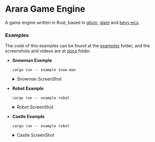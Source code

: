 # Arara Game Engine

A game engine written in Rust, based in [glium](https://github.com/glium/glium), [glam](https://github.com/bitshifter/glam-rs) and [bevy-ecs](https://github.com/bevyengine/bevy).

### Examples

The code of this examples can be found at the [examples](./examples) folder, and the screenshots and videos are at [docs](./docs) folder.

* **Snowman Exemple**
    ```shell
    cargo run -- example snow-man
    ```
    <details>
        <summary>Snowman ScreenShot</summary>
        <img src="./docs/snowman.gif">
    </details>

* **Robot Example**
    ```shell
    cargo run -- example robot
    ```
    <details>
        <summary>Robot ScreenShot</summary>
        <img src="./docs/robot.png">
    </details>

* **Castle Example**
    ```shell
    cargo run -- example robot
    ```
    <details>
        <summary>Castle ScreenShot</summary>
        <img src="./docs/castle.png">
    </details>